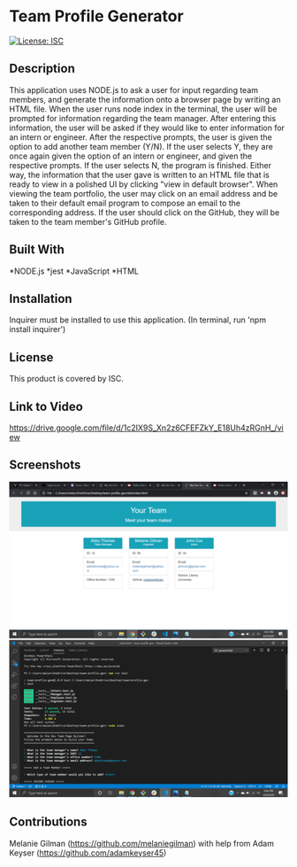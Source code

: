 # Team Profile Generator

[![License: ISC](https://img.shields.io/badge/License-ISC-blue.svg)](https://opensource.org/licenses/ISC)

## Description

This application uses NODE.js to ask a user for input regarding team members, and generate the information onto a browser page by writing an HTML file.  When the user runs node index in the terminal, the user will be prompted for information regarding the team manager.  After entering this information, the user will be asked if they would like to enter information for an intern or engineer.  After the respective prompts, the user is given the option to add another team member (Y/N).  If the user selects Y, they are once again given the option of an intern or engineer, and given the respective prompts.  If the user selects N, the program is finished. Either way, the information that the user gave is written to an HTML file that is ready to view in a polished UI by clicking "view in default browser".  When viewing the team portfolio, the user may click on an email address and be taken to their default email program to compose an email to the corresponding address.  If the user should click on the GitHub, they will be taken to the team member's GitHub profile.

## Built With
*NODE.js
*jest
*JavaScript
*HTML

## Installation
Inquirer must be installed to use this application. (In terminal, run 'npm install inquirer')

## License
This product is covered by ISC.

## Link to Video
https://drive.google.com/file/d/1c2IX9S_Xn2z6CFEFZkY_E18Uh4zRGnH_/view

## Screenshots
![Screenshot of polished UI](/src/UI.png)
![Screenshot of all four passing tests](/src/terminal.png)

## Contributions
Melanie Gilman (https://github.com/melaniegilman) with help from Adam Keyser (https://github.com/adamkeyser45)

